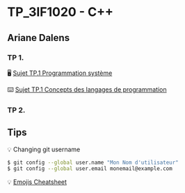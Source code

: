 # TP_3IF1020 - C++

## Ariane Dalens

### TP 1.

:desktop_computer: [Sujet TP.1 Programmation système](https://wdi.centralesupelec.fr/3IF1020/SystExercice1)  

:keyboard: [Sujet TP.1 Concepts des langages de programmation](https://wdi.centralesupelec.fr/3IF1020/ProgExercice1)

### TP 2.


## Tips 
:bulb: Changing git username
```bash
$ git config --global user.name "Mon Nom d'utilisateur"
$ git config --global user.email monemail@example.com
```

:bulb: [Emojis Cheatsheet](https://github.com/ikatyang/emoji-cheat-sheet/blob/master/README.md#light--video)